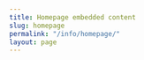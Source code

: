 ```yaml
---
title: Homepage embedded content
slug: homepage
permalink: "/info/homepage/"
layout: page
---
```




